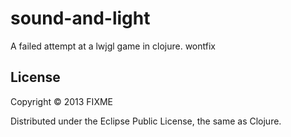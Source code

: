 # sound-and-light

A failed attempt at a lwjgl game in clojure. wontfix

## License

Copyright © 2013 FIXME

Distributed under the Eclipse Public License, the same as Clojure.
